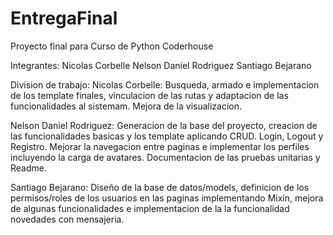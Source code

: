 # EntregaFinal
Proyecto final para Curso de Python Coderhouse

Integrantes:
Nicolas Corbelle
Nelson Daniel Rodriguez
Santiago Bejarano

Division de trabajo:
Nicolas Corbelle: Busqueda, armado e implementacion de los template finales, vinculacion de las rutas y adaptacion de las funcionalidades al sistemam. Mejora de la visualizacion.

Nelson Daniel Rodriguez: Generacion de la base del proyecto, creacion de las funcionalidades basicas y los template aplicando CRUD. Login, Logout y Registro. Mejorar la navegacion entre paginas e implementar los perfiles incluyendo la carga de avatares. Documentacion de las pruebas unitarias y Readme.

Santiago Bejarano: Diseño de la base de datos/models, definicion de los permisos/roles de los usuarios en las paginas implementando Mixin, mejora de algunas funcionalidades e implementacion de la la funcionalidad novedades con mensajeria.